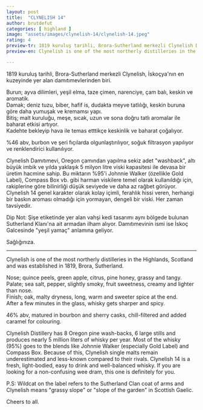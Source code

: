 ```yaml
---
layout: post
title:  "CLYNELISH 14"
author: brutdefut
categories: [ highland ]
image: "assets/images/clynelish-14/clynelish-14.jpeg"
rating: 4
preview-tr: 1819 kuruluş tarihli, Brora-Sutherland merkezli Clynelish Damıtımevi'nin 14 yıllık ekspresyonu.    
preview-en: Clynelish is one of the most northerly distilleries in the Highlands, Scotland and was established in 1819, Brora, Sutherland.  

---
```


1819 kuruluş tarihli, Brora-Sutherland merkezli Clynelish, İskoçya'nın en kuzeyinde yer alan damıtımevlerinden biri.  

Burun; ayva dilimleri, yeşil elma, taze çimen, narenciye, çam balı, keskin ve aromatik.  
Damak; deniz tuzu, biber, hafif is, dudakta meyve tatlılığı, keskin buruna göre daha yumuşak ve kremamsı yapı.  
Bitiş; malt kuruluğu, meşe, sıcak, uzun ve sona doğru tatlı aromalar ile baharat etkisi artıyor.  
Kadehte bekleyip hava ile temas etttikçe keskinlik ve baharat çoğalıyor.  

%46 abv, burbon ve şeri fıçılarda olgunlaştırılıyor, soğuk filtrasyon yapılıyor ve renklendirici kullanılıyor. 

Clynelish Damıtımevi, Oregon çamından yapılma sekiz adet "washback", altı büyük imbik ve yılda yaklaşık 5 milyon litre viski kapasitesi ile devasa bir üretim hacmine sahip. Bu miktarın %95'i Johnnie Walker (özellikle Gold Label), Compass Box vb. gibi harman viskilere temel olarak kullanıldığı için, rakiplerine göre bilinirliği düşük seviyede ve daha az rağbet görüyor. Clynelish 14 genel karakter olarak kolay içimli, ferahlık hissi veren, herhangi bir baskın aroması olmadığı için yormayan, dengeli bir viski. Her zaman tavsiyedir. 

Dip Not: Şişe etiketinde yer alan vahşi kedi tasarımı aynı bölgede bulunan Sutherland Klanı'na ait armadan ilham alıyor. Damıtımevinin ismi ise İskoç Galcesinde "yeşil yamaç" anlamına geliyor.  

Sağlığınıza.
 
-----------------------------------------------

<p id="english"></p>

Clynelish is one of the most northerly distilleries in the Highlands, Scotland and was established in 1819, Brora, Sutherland.  

Nose; quince peels, green apple, citrus, pine honey, grassy and tangy.  
Palate; sea salt, pepper, slightly smoky, fruit sweetness, creamy and lighter than nose.  
Finish; oak, malty dryness, long, warm and sweeter spice at the end.  
After a few minutes in the glass, whisky gets sharper and spicy.  

46% abv, matured in bourbon and sherry casks, chill-filtered and added caramel for colouring. 

Clynelish Distillery has 8 Oregon pine wash-backs, 6 large stills and produces nearly 5 million liters of whisky per year. Most of the whisky (95%) goes to the blends like Johnnie Walker (especially Gold Label) and Compass Box. Because of this, Clynelish single malts remain underestimated and less-known compared to their rivals. Clynelish 14 is a fresh, light-bodied, easy to drink and well-balanced whisky. If you are looking for a non-confusing wee dram, this one is definitely for you.  

P.S: Wildcat on the label refers to the Sutherland Clan coat of arms and Clynelish means "grassy slope" or "slope of the garden" in Scottish Gaelic. 

Cheers to all.    
  
